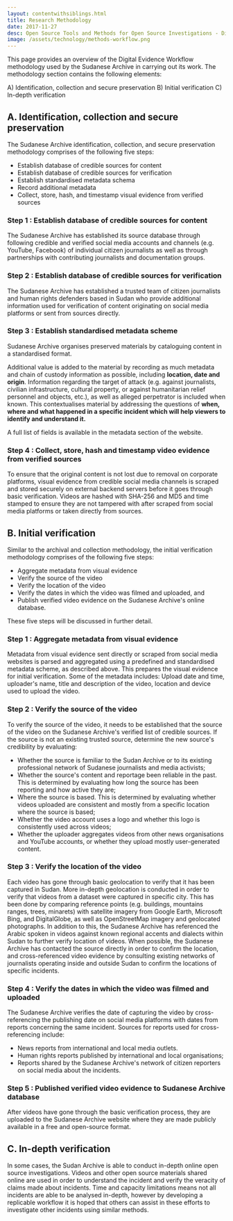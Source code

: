 ```yaml
---
layout: contentwithsiblings.html
title: Research Methodology
date: 2017-11-27
desc: Open Source Tools and Methods for Open Source Investigations - Digital Evidence Workflow
image: /assets/technology/methods-workflow.png
---
```

This page provides an overview of the Digital Evidence Workflow methodology used by the Sudanese Archive in carrying out its work. The methodology section contains the following elements:

A) Identification, collection and secure preservation B) Initial verification C) In-depth verification

## A. Identification, collection and secure preservation

The Sudanese Archive identification, collection, and secure preservation methodology comprises of the following five steps:

- Establish database of credible sources for content
- Establish database of credible sources for verification
- Establish standardised metadata schema
- Record additional metadata
- Collect, store, hash, and timestamp visual evidence from verified sources

### Step 1 : Establish database of credible sources for content

The Sudanese Archive has established its source database through following credible and verified social media accounts and channels (e.g. YouTube, Facebook) of individual citizen journalists as well as through partnerships with contributing journalists and documentation groups.

### Step 2 : Establish database of credible sources for verification

The Sudanese Archive has established a trusted team of citizen journalists and human rights defenders based in Sudan who provide additional information used for verification of content originating on social media platforms or sent from sources directly.

### Step 3 : Establish standardised metadata scheme

Sudanese Archive organises preserved materials by cataloguing content in a standardised format.

Additional value is added to the material by recording as much metadata and chain of custody information as possible, including **location, date and origin**. Information regarding the target of attack (e.g. against journalists, civilian infrastructure, cultural property, or against humanitarian relief personnel and objects, etc.), as well as alleged perpetrator is included when known. This contextualises material by addressing the questions of **when, where and what happened in a specific incident which will help viewers to identify and understand it.**

A full list of fields is available in the metadata section of the website.

### Step 4 : Collect, store, hash and timestamp video evidence from verified sources

To ensure that the original content is not lost due to removal on corporate platforms, visual evidence from credible social media channels is scraped and stored securely on external backend servers before it goes through basic verification. Videos are hashed with SHA-256 and MD5 and time stamped to ensure they are not tampered with after scraped from social media platforms or taken directly from sources.

## B. Initial verification

Similar to the archival and collection methodology, the initial verification methodology comprises of the following five steps:

- Aggregate metadata from visual evidence
- Verify the source of the video
- Verify the location of the video 
- Verify the dates in which the video was filmed and uploaded, and
- Publish verified video evidence on the Sudanese Archive's online database.

These five steps will be discussed in further detail.

### Step 1 : Aggregate metadata from visual evidence

Metadata from visual evidence sent directly or scraped from social media websites is parsed and aggregated using a predefined and standardised metadata scheme, as described above. This prepares the visual evidence for initial verification. Some of the metadata includes: Upload date and time, uploader's name, title and description of the video, location and device used to upload the video.

### Step 2 : Verify the source of the video

To verify the source of the video, it needs to be established that the source of the video on the Sudanese Archive's verified list of credible sources. If the source is not an existing trusted source, determine the new source's credibility by evaluating:

- Whether the source is familiar to the Sudan Archive or to its existing professional network of Sudanese journalists and media activists; 
- Whether the source's content and reportage been reliable in the past. This is determined by evaluating how long the source has been reporting and how active they are; 
- Where the source is based. This is determined by evaluating whether videos uploaded are consistent and mostly from a specific location where the source is based; 
- Whether the video account uses a logo and whether this logo is consistently used across videos; 
- Whether the uploader aggregates videos from other news organisations and YouTube accounts, or whether they upload mostly user-generated content.

### Step 3 : Verify the location of the video

Each video has gone through basic geolocation to verify that it has been captured in Sudan. More in-depth geolocation is conducted in order to verify that videos from a dataset were captured in specific city. This has been done by comparing reference points (e.g. buildings, mountains ranges, trees, minarets) with satellite imagery from Google Earth, Microsoft Bing, and DigitalGlobe, as well as OpenStreetMap imagery and geolocated photographs. In addition to this, the Sudanese Archive has referenced the Arabic spoken in videos against known regional accents and dialects within Sudan to further verify location of videos. When possible, the Sudanese Archive has contacted the source directly in order to confirm the location, and cross-referenced video evidence by consulting existing networks of journalists operating inside and outside Sudan to confirm the locations of specific incidents.

### Step 4 : Verify the dates in which the video was filmed and uploaded

The Sudanese Archive verifies the date of capturing the video by cross-referencing the publishing date on social media platforms with dates from reports concerning the same incident. Sources for reports used for cross-referencing include:

- News reports from international and local media outlets.
- Human rights reports published by international and local organisations; 
- Reports shared by the Sudanese Archive's network of citizen reporters on social media about the incidents. 

### Step 5 : Published verified video evidence to Sudanese Archive database

After videos have gone through the basic verification process, they are uploaded to the Sudanese Archive website where they are made publicly available in a free and open-source format.

## C. In-depth verification

In some cases, the Sudan Archive is able to conduct in-depth online open source investigations. Videos and other open source materials shared online are used in order to understand the incident and verify the veracity of claims made about incidents. Time and capacity limitations means not all incidents are able to be analysed in-depth, however by developing a replicable workflow it is hoped that others can assist in these efforts to investigate other incidents using similar methods.
